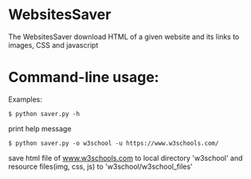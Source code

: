 # WebsitesSaver

The WebsitesSaver download HTML of a given website and its links to images, CSS and javascript

# Command-line usage:

Examples:

```
$ python saver.py -h
```
print help message
```
$ python saver.py -o w3school -u https://www.w3schools.com/
```
save html file of www.w3schools.com to local directory 'w3school' and resource files(img, css, js) to 'w3school/w3school_files'
    

